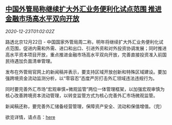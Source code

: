 <!--1608686596000-->
[中国外管局称继续扩大外汇业务便利化试点范围 推进金融市场高水平双向开放](https://cn.reuters.com/article/china-safe-fx-reform-1223-idCNKBS28X032)
------

<div><i>2020-12-23T01:02:02Z</i></div><p>路透北京12月22日 - 中国国家外管局周二称，明年将继续扩大外汇业务便利化试点范围，促进内需和外需、进口和出口、引进外资和对外投资协调发展；同时推进高水平资本项目开放，重点推进金融市场高水平双向开放，完善直接投资准入前国民待遇加负面清单管理。</p><p>发布在外管局官网上的新闻稿并表示，要支持区域开放创新和特殊区域建设。要加强跨境资金流动监测分析，以“零容忍”态度严厉打击外汇领域违法违规行为。</p><p>同时要完善外汇市场“宏观审慎+微观监管”两位一体管理框架，以加强宏观审慎为核心改善跨境资本流动管理，以转变监管方式为核心完善外汇市场微观监管。</p><p>新闻稿还称，要完善外汇储备经营管理，保障资产安全、流动和保值增值。（完）</p><p>欲览详情，请点击：<a href="http://www.safe.gov.cn/safe/2020/1222/17858.html">here</a></p>
